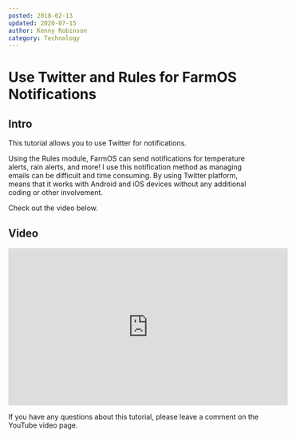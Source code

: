 ```yaml
---
posted: 2018-02-13
updated: 2020-07-15
author: Kenny Robinson
category: Technology
---
```


# Use Twitter and Rules for FarmOS Notifications

## Intro

This tutorial allows you to use Twitter for notifications.

Using the Rules module, FarmOS can send notifications for temperature alerts, rain alerts, and more! I use this notification method as managing emails can be difficult and time consuming. By using Twitter platform, means that it works with Android and iOS devices without any additional coding or other involvement.

Check out the video below.

## Video

<iframe width="560" height="315" src="https://www.youtube.com/embed/gCdkf1pIy2Q" frameborder="0" allow="autoplay; encrypted-media" allowfullscreen></iframe>

If you have any questions about this tutorial, please leave a comment on the YouTube video page.


